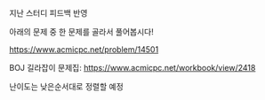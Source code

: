 지난 스터디 피드백 반영

아래의 문제 중 한 문제를 골라서 풀어봅시다!

https://www.acmicpc.net/problem/14501

BOJ 길라잡이 문제집: https://www.acmicpc.net/workbook/view/2418

난이도는 낮은순서대로 정렬할 예정
